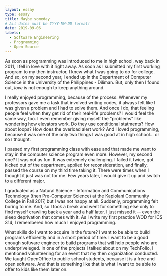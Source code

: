 ```yaml
---
layout: essay
type: essay
title: Maybe someday
# All dates must be YYYY-MM-DD format!
date: 2019-09-06
labels:
  - Software Engineering
  - Programming
  - Open Source
---
```


<p>As soon as programming was introduced to me in high school, way back in 2011, I fell in love with it right away. As soon as I submitted my first working program to my then instructor, I knew what I was going to do for college. And so, on my second year, I ended up in the Department of Computer Science in the University of the Philippines - Diliman. But, only then I found out, <i>love</i> is not enough to keep anything around.</p>

<p>I really enjoyed programming, because of the process. Whenever my professors gave me a task that involved writing codes, it always felt like I was given a problem and I had to solve them. And once I do, that feeling people feel when they get rid of their real-life problems? I would feel the same way, too. I even remember giving myself the "problems" like wondering how elevators work. Do they use conditional statments? How about loops? How does the overload alert work? And I loved programming, because it was one of the only two things I was good at in high school... or so I thought.</p>

<p>I passed my first programming class with ease and that made me want to stay in the computer science program even more. However, my second one? It was not as fun. It was extremely challenging. I failed it twice, got kicked out of the department, applied for reconsideration, and finally, passed the course on my third time taking it. There were times when I thought it just was not for me. Few years later, I would give it up and switch to a different major.</p>

<p>I graduated as a Natural Science - Information and Communications Technology (then Pre-Computer Science) at the Kapiolani Community College in Fall 2017, but I was not happy at all. Suddenly, programming felt boring to me. And, so I took a break and went for something else only to find myself crawling back a year and a half later. I just missed it -- even the sleep deprivation that comes with it. As I write my first practice WOD for ICS 314, I remembered how much I enjoyed programming. </p>

<p>What skills do I want to acquire in the future? I want to be able to build programs efficiently and in a short period of time. I want to be a good enough software engineer to build programs that will help people who are underpriveleged. In one of the projects I talked about on my TechFolio, I mentioned volunteering for an event that my then organization conducted. We taught OpenOffice to public school students, because it is a free and open software. And that is something like that is what I want to be able to offer to kids like them later on.</p>
